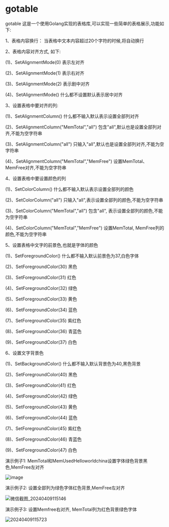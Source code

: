 # gotable
gotable
这是一个使用Golang实现的表格库,可以实现一些简单的表格展示,功能如下:

1、表格内容换行： 当表格中文本内容超过20个字符的时候,将自动换行

2、表格内容对齐方式, 如下:

(1)、SetAlignmentMode(0) 表示左对齐

(2)、SetAlignmentMode(1) 表示右对齐

(3)、SetAlignmentMode(2) 表示剧中对齐

(4)、SetAlignmentMode()  什么都不设置默认表示居中对齐

3、设置表格中要对齐的列: 

(1)、SetAlignmentColumn()                       什么都不输入默认表示设置全部列对齐

(2)、SetAlignmentColumn("MemTotal","all")       包含"all",默认也是设置全部列对齐,不能为空字符串

(3)、SetAlignmentColumn("all")                  只输入"all",默认也是设置全部列对齐,不能为空字符串

(4)、SetAlignmentColumn("MemTotal","MemFree")   设置MemTotal、MemFree对齐,不能为空字符串

4、设置表格中要设置颜色的列

(1)、SetColorColumn()                           什么都不输入默认表示设置全部列的颜色

(2)、SetColorColumn("all")                      只输入"all",表示设置全部列的颜色,不能为空字符串

(3)、SetColorColumn("MemTotal","all")           包含"all", 表示设置全部列的颜色,不能为空字符串

(4)、SetColorColumn("MemTotal","MemFree")       设置MemTotal, MemFree列的颜色,不能为空字符串

5、设置表格中文字的前景色,也就是字体的颜色

(1)、SetForegroundColor()                       什么都不输入默认前景色为37,白色字体

(2)、SetForegroundColor(30)                     黑色

(3)、SetForegroundColor(31)                     红色

(4)、SetForegroundColor(32)                     绿色

(5)、SetForegroundColor(33)                     黄色

(6)、SetForegroundColor(34)                     蓝色

(7)、SetForegroundColor(35)                     紫红色

(8)、SetForegroundColor(36)                     青蓝色

(9)、SetForegroundColor(37)                     白色

6、设置文字背景色

(1)、SetBackgroundColor()                       什么都不输入默认背景色为40,黑色背景

(2)、SetForegroundColor(40)                     黑色

(3)、SetForegroundColor(41)                     红色

(4)、SetForegroundColor(42)                     绿色

(5)、SetForegroundColor(43)                     黄色

(6)、SetForegroundColor(44)                     蓝色

(7)、SetForegroundColor(45)                     紫红色

(8)、SetForegroundColor(46)                     青蓝色

(9)、SetForegroundColor(47)                     白色

演示例子1: MemTotal和MemUsedHelloworldchina设置字体绿色背景黑色,MemFree左对齐

![image](https://github.com/gongguan2018/gotable/assets/40058594/07ee146b-340c-43e4-bafb-a48b8a183da6)

演示例子2: 设置全部列为绿色字体红色背景,MemFree左对齐

![微信截图_20240409115146](https://github.com/gongguan2018/gotable/assets/40058594/a3bee646-8a9a-4e6a-9f14-c9c139983cd2)

演示例子3: 设置Memfree右对齐, MemTotal列为红色背景绿色字体


![20240409115723](https://github.com/gongguan2018/gotable/assets/40058594/c5e741d1-2ed1-4af3-abbe-fdde8db7d53f)

